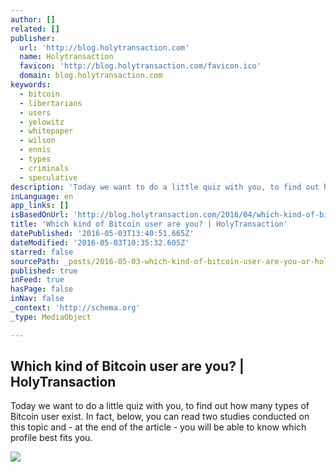```yaml
---
author: []
related: []
publisher:
  url: 'http://blog.holytransaction.com'
  name: Holytransaction
  favicon: 'http://blog.holytransaction.com/favicon.ico'
  domain: blog.holytransaction.com
keywords:
  - bitcoin
  - libertarians
  - users
  - yelowitz
  - whitepaper
  - wilson
  - ennis
  - types
  - criminals
  - speculative
description: 'Today we want to do a little quiz with you, to find out how many types of Bitcoin user exist. In fact, below, you can read two studies conducted on this topic and - at the end of the article - you will be able to know which profile best fits you.'
inLanguage: en
app_links: []
isBasedOnUrl: 'http://blog.holytransaction.com/2016/04/which-kind-of-bitcoin-user-are-you.html'
title: 'Which kind of Bitcoin user are you? | HolyTransaction'
datePublished: '2016-05-03T13:40:51.665Z'
dateModified: '2016-05-03T10:35:32.605Z'
starred: false
sourcePath: _posts/2016-05-03-which-kind-of-bitcoin-user-are-you-or-holytransaction.md
published: true
inFeed: true
hasPage: false
inNav: false
_context: 'http://schema.org'
_type: MediaObject

---
```

<article style=""><h1>Which kind of Bitcoin user are you? | HolyTransaction</h1><p>Today we want to do a little quiz with you, to find out how many types of Bitcoin user exist. In fact, below, you can read two studies conducted on this topic and - at the end of the article - you will be able to know which profile best fits you.</p><img src="https://3.bp.blogspot.com/-JrNqe9Ufa_I/Vw5xWCp-4uI/AAAAAAAAAX0/ewYa_sJ1mD4ybIYjXMRYkneGId0Sd_RPACKgB/w1200-h630-p-nu/HTBannerOrange.png" /></article>